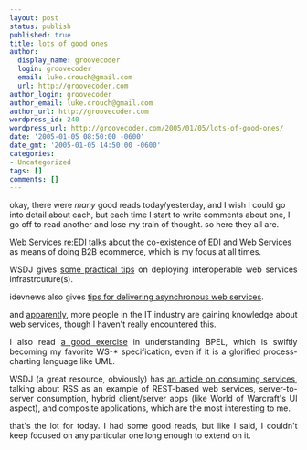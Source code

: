 ```yaml
---
layout: post
status: publish
published: true
title: lots of good ones
author:
  display_name: groovecoder
  login: groovecoder
  email: luke.crouch@gmail.com
  url: http://groovecoder.com
author_login: groovecoder
author_email: luke.crouch@gmail.com
author_url: http://groovecoder.com
wordpress_id: 240
wordpress_url: http://groovecoder.com/2005/01/05/lots-of-good-ones/
date: '2005-01-05 08:50:00 -0600'
date_gmt: '2005-01-05 14:50:00 -0600'
categories:
- Uncategorized
tags: []
comments: []
---
```

<p>okay, there were <span style="font-style: italic;">many </span>good reads today/yesterday, and I wish I could go into detail about each, but each time I start to write comments about one, I go off to read another and lose my train of thought. so here they all are.</p>
<p><a href="http://www.idevnews.com/IntegrationNews.asp?ID=150">Web Services re:EDI</a> talks about the co-existence of EDI and Web Services as means of doing B2B ecommerce, which is my focus at all times.</p>
<div style="text-align: justify;">WSDJ gives <a href="http://sys-con.com/story/?storyid=47665&DE=1">some practical tips</a> on deploying interoperable web services infrastrcuture(s).</p>
<p>idevnews also gives <a href="http://www.idevnews.com/TipsTricks.asp?ID=132">tips for delivering asynchronous web services</a>.</p>
<p>and <a href="http://searchwebservices.techtarget.com/originalContent/0,289142,sid26_gci1041671,00.html">apparently</a>, more people in the IT industry are gaining knowledge about web services, though I haven't really encountered this.</p>
<p>I also read <a href="http://sys-con.com/story/?storyid=47666&amp;DE=1">a good exercise</a> in understanding BPEL, which is swiftly becoming my favorite WS-* specification, even if it is a glorified process-charting language like UML.</p>
<p>WSDJ (a great resource, obviously) has <a href="http://sys-con.com/story/?storyid=47668&amp;DE=1">an article on consuming services</a>, talking about RSS as an example of REST-based web services, server-to-server consumption, hybrid client/server apps (like World of Warcraft's UI aspect), and composite applications, which are the most interesting to me.</p>
<p>that's the lot for today. I had some good reads, but like I said, I couldn't keep focused on any particular one long enough to extend on it.<br />
</div>
